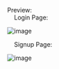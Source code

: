 Preview: <br />
  &nbsp;&nbsp;&nbsp;&nbsp;Login Page:
  
![image](https://user-images.githubusercontent.com/63595155/119216249-4ce62280-baf0-11eb-88e7-4eeee99a8180.png)

  &nbsp;&nbsp;&nbsp;&nbsp;Signup Page: 
  
  ![image](https://user-images.githubusercontent.com/63595155/119216267-68512d80-baf0-11eb-8e6f-38b26bc937e9.png)
